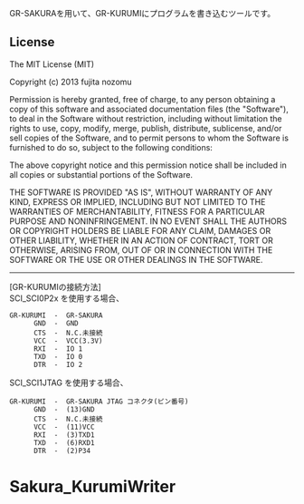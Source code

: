   GR-SAKURAを用いて、GR-KURUMIにプログラムを書き込むツールです。

License
-----
The MIT License (MIT)

Copyright (c) 2013 fujita nozomu

Permission is hereby granted, free of charge, to any person obtaining a copy
of this software and associated documentation files (the "Software"), to deal
in the Software without restriction, including without limitation the rights
to use, copy, modify, merge, publish, distribute, sublicense, and/or sell
copies of the Software, and to permit persons to whom the Software is
furnished to do so, subject to the following conditions:

The above copyright notice and this permission notice shall be included in
all copies or substantial portions of the Software.

THE SOFTWARE IS PROVIDED "AS IS", WITHOUT WARRANTY OF ANY KIND, EXPRESS OR
IMPLIED, INCLUDING BUT NOT LIMITED TO THE WARRANTIES OF MERCHANTABILITY,
FITNESS FOR A PARTICULAR PURPOSE AND NONINFRINGEMENT. IN NO EVENT SHALL THE
AUTHORS OR COPYRIGHT HOLDERS BE LIABLE FOR ANY CLAIM, DAMAGES OR OTHER
LIABILITY, WHETHER IN AN ACTION OF CONTRACT, TORT OR OTHERWISE, ARISING FROM,
OUT OF OR IN CONNECTION WITH THE SOFTWARE OR THE USE OR OTHER DEALINGS IN
THE SOFTWARE.

-----

[GR-KURUMIの接続方法]  
   SCI_SCI0P2x を使用する場合、  

    GR-KURUMI  -  GR-SAKURA
          GND  -  GND
          CTS  -  N.C.未接続
          VCC  -  VCC(3.3V)
          RXI  -  IO 1
          TXD  -  IO 0
          DTR  -  IO 2

 SCI_SCI1JTAG を使用する場合、  

    GR-KURUMI  -  GR-SAKURA JTAG コネクタ(ピン番号)
          GND  -  (13)GND
          CTS  -  N.C.未接続
          VCC  -  (11)VCC
          RXI  -  (3)TXD1
          TXD  -  (6)RXD1
          DTR  -  (2)P34
  
Sakura_KurumiWriter
===================
